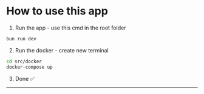 # How to use this app

1. Run the app - use this cmd in the root folder
``` bash
bun run dev
```

2. Run the docker - create new terminal
``` bash
cd src/docker
docker-compose up
```

3. Done ✅

---

